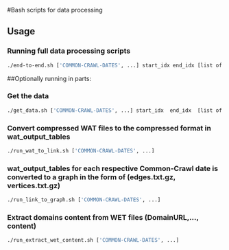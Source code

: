 #Bash scripts for data processing

## Usage

### Running full data processing scripts

```sh
./end-to-end.sh ['COMMON-CRAWL-DATES', ...] start_idx end_idx [list of Warc file types i.e, wat,wet]
```

##Optionally running in parts:

### Get the data

```sh
./get_data.sh ['COMMON-CRAWL-DATES', ...] start_idx  end_idx  [list of Warc file types i.e, wat,wet]
```

### Convert compressed WAT files to the compressed format in wat_output_tables

```sh
./run_wat_to_link.sh ['COMMON-CRAWL-DATES', ...]
```

### wat_output_tables for each respective Common-Crawl date is converted to a graph in the form of (edges.txt.gz, vertices.txt.gz)

```sh
./run_link_to_graph.sh ['COMMON-CRAWL-DATES', ...]
```

### Extract domains content from WET files (DomainURL,..., content) 

```sh
./run_extract_wet_content.sh ['COMMON-CRAWL-DATES', ...]
```
